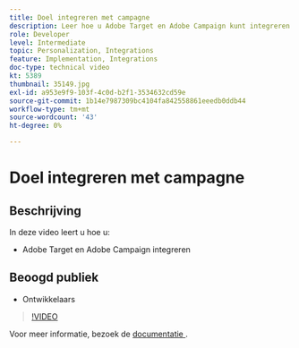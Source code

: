```yaml
---
title: Doel integreren met campagne
description: Leer hoe u Adobe Target en Adobe Campaign kunt integreren.
role: Developer
level: Intermediate
topic: Personalization, Integrations
feature: Implementation, Integrations
doc-type: technical video
kt: 5389
thumbnail: 35149.jpg
exl-id: a953e9f9-103f-4c0d-b2f1-3534632cd59e
source-git-commit: 1b14e7987309bc4104fa842558861eeedb0ddb44
workflow-type: tm+mt
source-wordcount: '43'
ht-degree: 0%

---
```


# Doel integreren met campagne

## Beschrijving

In deze video leert u hoe u:

* Adobe Target en Adobe Campaign integreren

## Beoogd publiek

* Ontwikkelaars

>[!VIDEO](https://video.tv.adobe.com/v/35149/?quality=12)

Voor meer informatie, bezoek de [ documentatie ](https://experienceleague.adobe.com/docs/target/using/integrate/campaign-and-target.html?lang=en).
